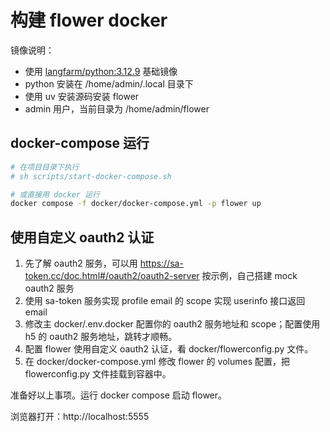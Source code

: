 # 构建 flower docker

镜像说明：
* 使用 [langfarm/python:3.12.9](https://github.com/langfarm/docker-image-python/releases) 基础镜像
* python 安装在 /home/admin/.local 目录下
* 使用 uv 安装源码安装 flower
* admin 用户，当前目录为 /home/admin/flower


## docker-compose 运行

```bash
# 在项目目录下执行
# sh scripts/start-docker-compose.sh

# 或直接用 docker 运行
docker compose -f docker/docker-compose.yml -p flower up
```

## 使用自定义 oauth2 认证

1. 先了解 oauth2 服务，可以用 https://sa-token.cc/doc.html#/oauth2/oauth2-server 按示例，自己搭建 mock oauth2 服务
2. 使用 sa-token 服务实现 profile email 的 scope 实现 userinfo 接口返回 email
3. 修改主 docker/.env.docker 配置你的 oauth2 服务地址和 scope；配置使用 h5 的 oauth2 服务地址，跳转才顺畅。
4. 配置 flower 使用自定义 oauth2 认证，看 docker/flowerconfig.py 文件。
5. 在 docker/docker-compose.yml 修改 flower 的 volumes 配置，把 flowerconfig.py 文件挂载到容器中。

准备好以上事项。运行 docker compose 启动 flower。

浏览器打开：http://localhost:5555
